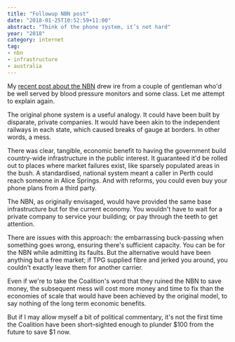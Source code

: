 ```yaml
---
title: "Followup NBN post"
date: "2018-01-25T10:52:59+11:00"
abstract: "Think of the phone system, it’s not hard"
year: "2018"
category: internet
tag:
- nbn
- infrastructure
- australia
---
```

My [recent post about the NBN] drew ire from a couple of gentleman who'd be well served by blood pressure monitors and some class. Let me attempt to explain again.

The original phone system is a useful analogy. It could have been built by disparate, private companies. It would have been akin to the independent railways in each state, which caused breaks of gauge at borders. In other words, a mess.

There was clear, tangible, economic benefit to having the government build country-wide infrastructure in the public interest. It guaranteed it'd be rolled out to places where market failures exist, like sparsely populated areas in the bush. A standardised, national system meant a caller in Perth could reach someone in Alice Springs. And with reforms, you could even buy your phone plans from a third party.

The NBN, as originally envisaged, would have provided the same base infrastructure but for the current economy. You wouldn't have to wait for a private company to service your building; or pay through the teeth to get attention.

There are issues with this approach: the embarrassing buck-passing when something goes wrong, ensuring there's sufficient capacity. You can be for the NBN while admitting its faults. But the alternative would have been anything but a free market; if TPG supplied fibre and jerked you around, you couldn't exactly leave them for another carrier.

Even if we're to take the Coalition's word that they ruined the NBN to save money, the subsequent mess will cost more money and time to fix than the economies of scale that would have been achieved by the original model, to say nothing of the long term economic benefits. 

But if I may allow myself a bit of political commentary, it's not the first time the Coalition have been short–sighted enough to plunder $100 from the future to save $1 now.

[recent post about the NBN]: https://rubenerd.com/nbn-bad-because-turnbull/

